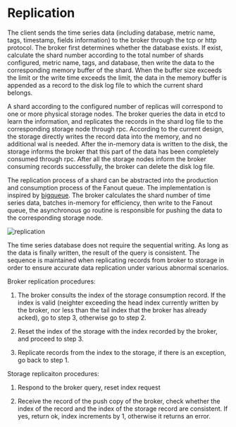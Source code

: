 # Replication

The client sends the time series data (including database, metric name, tags, timestamp, fields information) to the broker through the tcp or http protocol. The broker first determines whether the database exists. If exist, calculate the shard number according to the total number of shards configured, metric name, tags, and database, then write the data to the corresponding memory buffer of the shard. When the buffer size exceeds the limit or the write time exceeds the limit, the data in the memory buffer is appended as a record to the disk log file to which the current shard belongs.

A shard according to the configured number of replicas will correspond to one or more physical storage nodes. The broker queries the data in etcd to learn the information, and replicates the records in the shard log file to the corresponding storage node through rpc. According to the current design, the storage directly writes the record data into the memory, and no additional wal is needed. After the in-memory data is written to the disk, the storage informs the broker that this part of the data has been completely consumed through rpc. After all the storage nodes inform the broker consuming records successfully, the broker can delete the disk log file.

The replication process of a shard can be abstracted into the production and consumption process of the Fanout queue. The implementation is inspired by [bigqueue](https://github.com/bulldog2011/bigqueue). The broker calculates the shard number of time series data, batches in-memory for efficiency, then write to the Fanout queue, the asynchronous go routine is responsible for pushing the data to the corresponding storage node. 

![replication](../../assets/images/design/replication.png)


The time series database does not require the sequential writing. As long as the data is finally written, the result of the query is consistent. The sequence is maintained when replicating records from broker to storage in order to ensure accurate data replication under various abnormal scenarios.

Broker replication procedures:

1. The broker consults the index of the storage consumption record. If the index is valid (neighter exceeding the head index currently written by the broker, nor less than the tail index that the broker has already acked), go to step 3, otherwise go to step 2.

2. Reset the index of the storage with the index recorded by the broker, and proceed to step 3.

3. Replicate records from the index to the storage, if there is an exception, go back to step 1.

Storage replicaiton procedures:

1. Respond to the broker query, reset index request

2. Receive the record of the push copy of the broker, check whether the index of the record and the index of the storage record are consistent. If yes, return ok, index increments by 1, otherwise it returns an error.
